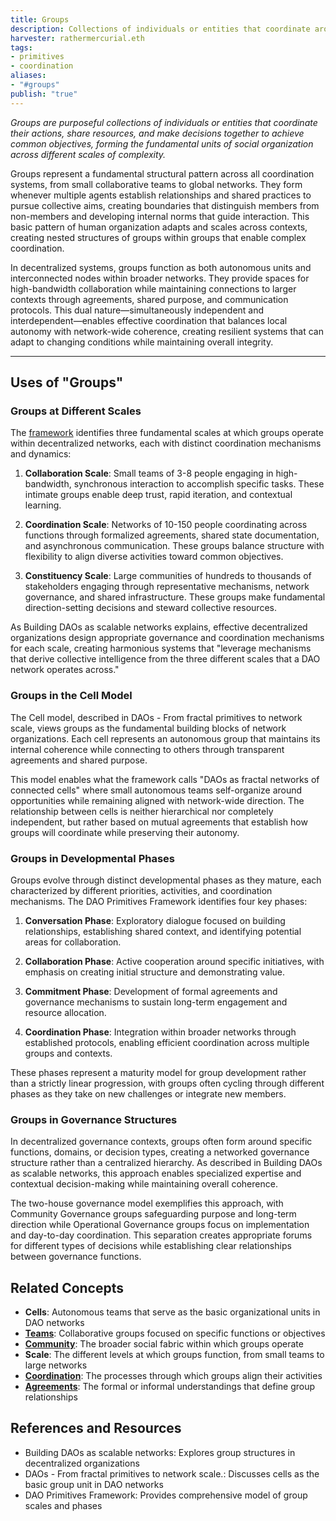 ```yaml
---
title: Groups
description: Collections of individuals or entities that coordinate around shared purpose, practices, and activities across different scales within decentralized networks
harvester: rathermercurial.eth
tags:
- primitives
- coordination
aliases:
- "#groups"
publish: "true"
---
```


_Groups are purposeful collections of individuals or entities that coordinate their actions, share resources, and make decisions together to achieve common objectives, forming the fundamental units of social organization across different scales of complexity._

Groups represent a fundamental structural pattern across all coordination systems, from small collaborative teams to global networks. They form whenever multiple agents establish relationships and shared practices to pursue collective aims, creating boundaries that distinguish members from non-members and developing internal norms that guide interaction. This basic pattern of human organization adapts and scales across contexts, creating nested structures of groups within groups that enable complex coordination.

In decentralized systems, groups function as both autonomous units and interconnected nodes within broader networks. They provide spaces for high-bandwidth collaboration while maintaining connections to larger contexts through agreements, shared purpose, and communication protocols. This dual nature—simultaneously independent and interdependent—enables effective coordination that balances local autonomy with network-wide coherence, creating resilient systems that can adapt to changing conditions while maintaining overall integrity.

---

## Uses of "Groups"

### Groups at Different Scales

The [framework](notes/dao-primitives/framework/framework.md) identifies three fundamental scales at which groups operate within decentralized networks, each with distinct coordination mechanisms and dynamics:

1. **Collaboration Scale**: Small teams of 3-8 people engaging in high-bandwidth, synchronous interaction to accomplish specific tasks. These intimate groups enable deep trust, rapid iteration, and contextual learning.
    
2. **Coordination Scale**: Networks of 10-150 people coordinating across functions through formalized agreements, shared state documentation, and asynchronous communication. These groups balance structure with flexibility to align diverse activities toward common objectives.
    
3. **Constituency Scale**: Large communities of hundreds to thousands of stakeholders engaging through representative mechanisms, network governance, and shared infrastructure. These groups make fundamental direction-setting decisions and steward collective resources.
    

As Building DAOs as scalable networks explains, effective decentralized organizations design appropriate governance and coordination mechanisms for each scale, creating harmonious systems that "leverage mechanisms that derive collective intelligence from the three different scales that a DAO network operates across."

### Groups in the Cell Model

The Cell model, described in DAOs - From fractal primitives to network scale, views groups as the fundamental building blocks of network organizations. Each cell represents an autonomous group that maintains its internal coherence while connecting to others through transparent agreements and shared purpose.

This model enables what the framework calls "DAOs as fractal networks of connected cells" where small autonomous teams self-organize around opportunities while remaining aligned with network-wide direction. The relationship between cells is neither hierarchical nor completely independent, but rather based on mutual agreements that establish how groups will coordinate while preserving their autonomy.

### Groups in Developmental Phases

Groups evolve through distinct developmental phases as they mature, each characterized by different priorities, activities, and coordination mechanisms. The DAO Primitives Framework identifies four key phases:

1. **Conversation Phase**: Exploratory dialogue focused on building relationships, establishing shared context, and identifying potential areas for collaboration.
    
2. **Collaboration Phase**: Active cooperation around specific initiatives, with emphasis on creating initial structure and demonstrating value.
    
3. **Commitment Phase**: Development of formal agreements and governance mechanisms to sustain long-term engagement and resource allocation.
    
4. **Coordination Phase**: Integration within broader networks through established protocols, enabling efficient coordination across multiple groups and contexts.
    

These phases represent a maturity model for group development rather than a strictly linear progression, with groups often cycling through different phases as they take on new challenges or integrate new members.

### Groups in Governance Structures

In decentralized governance contexts, groups often form around specific functions, domains, or decision types, creating a networked governance structure rather than a centralized hierarchy. As described in Building DAOs as scalable networks, this approach enables specialized expertise and contextual decision-making while maintaining overall coherence.

The two-house governance model exemplifies this approach, with Community Governance groups safeguarding purpose and long-term direction while Operational Governance groups focus on implementation and day-to-day coordination. This separation creates appropriate forums for different types of decisions while establishing clear relationships between governance functions.

## Related Concepts

- **Cells**: Autonomous teams that serve as the basic organizational units in DAO networks
- **[Teams](tags/teams.md)**: Collaborative groups focused on specific functions or objectives
- **[Community](tags/community.md)**: The broader social fabric within which groups operate
- **Scale**: The different levels at which groups function, from small teams to large networks
- **[Coordination](tags/coordination.md)**: The processes through which groups align their activities
- **[Agreements](tags/agreements.md)**: The formal or informal understandings that define group relationships

## References and Resources

- Building DAOs as scalable networks: Explores group structures in decentralized organizations
- DAOs - From fractal primitives to network scale.: Discusses cells as the basic group unit in DAO networks
- DAO Primitives Framework: Provides comprehensive model of group scales and phases